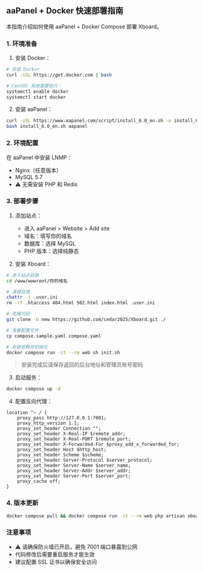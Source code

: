 ## aaPanel + Docker 快速部署指南

本指南介绍如何使用 aaPanel + Docker Compose 部署 Xboard。

### 1. 环境准备

1. 安装 Docker：
```bash
# 安装 Docker
curl -sSL https://get.docker.com | bash

# CentOS 系统需要执行：
systemctl enable docker
systemctl start docker
```

2. 安装 aaPanel：
```bash
curl -sSL https://www.aapanel.com/script/install_6.0_en.sh -o install_6.0_en.sh && \
bash install_6.0_en.sh aapanel
```

### 2. 环境配置

在 aaPanel 中安装 LNMP：
- Nginx（任意版本）
- MySQL 5.7
- ⚠️ 无需安装 PHP 和 Redis

### 3. 部署步骤

1. 添加站点：
   - 进入 aaPanel > Website > Add site
   - 域名：填写你的域名
   - 数据库：选择 MySQL
   - PHP 版本：选择纯静态

2. 安装 Xboard：
```bash
# 进入站点目录
cd /www/wwwroot/你的域名

# 清理目录
chattr -i .user.ini
rm -rf .htaccess 404.html 502.html index.html .user.ini

# 克隆代码
git clone -b new https://github.com/cedar2025/Xboard.git ./

# 准备配置文件
cp compose.sample.yaml compose.yaml

# 安装依赖并初始化
docker compose run -it --rm web sh init.sh
```
> 安装完成后请保存返回的后台地址和管理员账号密码

3. 启动服务：
```bash
docker compose up -d
```

4. 配置反向代理：
```nginx
location ^~ / {
    proxy_pass http://127.0.0.1:7001;
    proxy_http_version 1.1;
    proxy_set_header Connection "";
    proxy_set_header X-Real-IP $remote_addr;
    proxy_set_header X-Real-PORT $remote_port;
    proxy_set_header X-Forwarded-For $proxy_add_x_forwarded_for;
    proxy_set_header Host $http_host;
    proxy_set_header Scheme $scheme;
    proxy_set_header Server-Protocol $server_protocol;
    proxy_set_header Server-Name $server_name;
    proxy_set_header Server-Addr $server_addr;
    proxy_set_header Server-Port $server_port;
    proxy_cache off;
}
```

### 4. 版本更新

```bash
docker compose pull && docker compose run -it --rm web php artisan xboard:update && docker compose up -d
```

### 注意事项

- ⚠️ 请确保防火墙已开启，避免 7001 端口暴露到公网
- 代码修改后需要重启服务才能生效
- 建议配置 SSL 证书以确保安全访问
